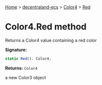 [Home](./index) &gt; [decentraland-ecs](./decentraland-ecs.md) &gt; [Color4](./decentraland-ecs.color4.md) &gt; [Red](./decentraland-ecs.color4.red.md)

# Color4.Red method

Returns a Color4 value containing a red color

**Signature:**
```javascript
static Red(): Color4;
```
**Returns:** `Color4`

a new Color3 object
